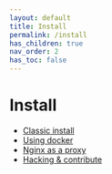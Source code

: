 ```yaml
---
layout: default
title: Install
permalink: /install
has_children: true
nav_order: 2
has_toc: false
---
```


# Install


- [Classic install](/install/classic)
- [Using docker](/install/docker)
- [Nginx as a proxy](/install/nginx)
- [Hacking & contribute](../dev)
